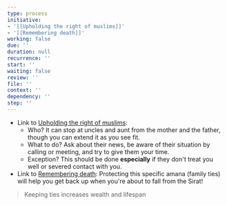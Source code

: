 ```yaml
---
type: process
initiative:
- '[[Upholding the right of muslims]]'
- '[[Remembering death]]'
working: false
due: ''
duration: null
recurrence: ''
start: ''
waiting: false
review: ''
file: ''
context: ''
dependency: ''
step: ''
---
```


* Link to [Upholding the right of muslims](Initiatives/worship/Upholding%20the%20right%20of%20muslims.md):
	* Who? It can stop at uncles and aunt from the mother and the father, though you can extend it as you see fit.
	* What to do? Ask about their news, be aware of their situation by calling or meeting, and try to give them your time.
	* Exception? This should be done **especially** if they don't treat you well or severed contact with you.
* Link to [Remembering death](Initiatives/good%20traits/Remembering%20death.md): Protecting this specific amana (family ties) will help you get back up when you're about to fall from the Sirat!

> Keeping ties increases wealth and lifespan